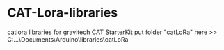 # CAT-Lora-libraries
catlora libraries for gravitech CAT StarterKit
put folder "catLoRa" here >> C:\...\Documents\Arduino\libraries\catLoRa
